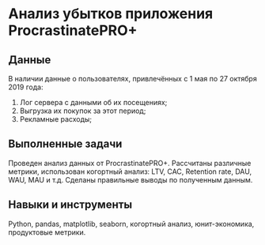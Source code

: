 # Анализ убытков приложения ProcrastinatePRO+

## Данные

В наличии данные о пользователях, привлечённых с 1 мая по 27 октября 2019 года:
1. Лог сервера с данными об их посещениях;
2. Выгрузка их покупок за этот период;
3. Рекламные расходы;

## Выполненные задачи
Проведен анализ данных от ProcrastinatePRO+.
Рассчитаны различные метрики, использован когортный анализ: LTV, CAC, Retention rate, DAU, WAU, MAU и т.д.  Сделаны правильные выводы по полученным данным.

## Навыки и инструменты
Python, pandas, matplotlib, seaborn, когортный анализ, юнит-экономика, продуктовые метрики.


